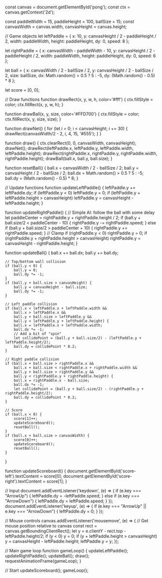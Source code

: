 const canvas = document.getElementById('pong');
const ctx = canvas.getContext('2d');

const paddleWidth = 15, paddleHeight = 100, ballSize = 15;
const canvasWidth = canvas.width, canvasHeight = canvas.height;

// Game objects
let leftPaddle = {
    x: 10,
    y: canvasHeight / 2 - paddleHeight / 2,
    width: paddleWidth,
    height: paddleHeight,
    dy: 0,
    speed: 8
};

let rightPaddle = {
    x: canvasWidth - paddleWidth - 10,
    y: canvasHeight / 2 - paddleHeight / 2,
    width: paddleWidth,
    height: paddleHeight,
    dy: 0,
    speed: 6
};

let ball = {
    x: canvasWidth / 2 - ballSize / 2,
    y: canvasHeight / 2 - ballSize / 2,
    size: ballSize,
    dx: Math.random() > 0.5 ? 5 : -5,
    dy: (Math.random() - 0.5) * 8
};

let score = [0, 0];

// Draw functions
function drawRect(x, y, w, h, color='#fff') {
    ctx.fillStyle = color;
    ctx.fillRect(x, y, w, h);
}

function drawBall(x, y, size, color='#FFD700') {
    ctx.fillStyle = color;
    ctx.fillRect(x, y, size, size);
}

function drawNet() {
    for (let i = 0; i < canvasHeight; i += 30) {
        drawRect(canvasWidth/2 - 2, i, 4, 15, '#555');
    }
}

function draw() {
    ctx.clearRect(0, 0, canvasWidth, canvasHeight);
    drawNet();
    drawRect(leftPaddle.x, leftPaddle.y, leftPaddle.width, leftPaddle.height);
    drawRect(rightPaddle.x, rightPaddle.y, rightPaddle.width, rightPaddle.height);
    drawBall(ball.x, ball.y, ball.size);
}

function resetBall() {
    ball.x = canvasWidth / 2 - ballSize / 2;
    ball.y = canvasHeight / 2 - ballSize / 2;
    ball.dx = Math.random() > 0.5 ? 5 : -5;
    ball.dy = (Math.random() - 0.5) * 8;
}

// Update functions
function updateLeftPaddle() {
    leftPaddle.y += leftPaddle.dy;
    if (leftPaddle.y < 0) leftPaddle.y = 0;
    if (leftPaddle.y + leftPaddle.height > canvasHeight) leftPaddle.y = canvasHeight - leftPaddle.height;
}

function updateRightPaddle() {
    // Simple AI: follow the ball with some delay
    let paddleCenter = rightPaddle.y + rightPaddle.height / 2;
    if (ball.y + ball.size/2 < paddleCenter - 10) {
        rightPaddle.y -= rightPaddle.speed;
    } else if (ball.y + ball.size/2 > paddleCenter + 10) {
        rightPaddle.y += rightPaddle.speed;
    }
    // Clamp
    if (rightPaddle.y < 0) rightPaddle.y = 0;
    if (rightPaddle.y + rightPaddle.height > canvasHeight) rightPaddle.y = canvasHeight - rightPaddle.height;
}

function updateBall() {
    ball.x += ball.dx;
    ball.y += ball.dy;

    // Top/bottom wall collision
    if (ball.y < 0) {
        ball.y = 0;
        ball.dy *= -1;
    }
    if (ball.y + ball.size > canvasHeight) {
        ball.y = canvasHeight - ball.size;
        ball.dy *= -1;
    }

    // Left paddle collision
    if (ball.x < leftPaddle.x + leftPaddle.width &&
        ball.x > leftPaddle.x &&
        ball.y + ball.size > leftPaddle.y &&
        ball.y < leftPaddle.y + leftPaddle.height) {
        ball.x = leftPaddle.x + leftPaddle.width;
        ball.dx *= -1;
        // Add a bit of "spin"
        let collidePoint = (ball.y + ball.size/2) - (leftPaddle.y + leftPaddle.height/2);
        ball.dy = collidePoint * 0.2;
    }

    // Right paddle collision
    if (ball.x + ball.size > rightPaddle.x &&
        ball.x + ball.size < rightPaddle.x + rightPaddle.width &&
        ball.y + ball.size > rightPaddle.y &&
        ball.y < rightPaddle.y + rightPaddle.height) {
        ball.x = rightPaddle.x - ball.size;
        ball.dx *= -1;
        let collidePoint = (ball.y + ball.size/2) - (rightPaddle.y + rightPaddle.height/2);
        ball.dy = collidePoint * 0.2;
    }

    // Score
    if (ball.x < 0) {
        score[1]++;
        updateScoreboard();
        resetBall();
    }
    if (ball.x + ball.size > canvasWidth) {
        score[0]++;
        updateScoreboard();
        resetBall();
    }
}

function updateScoreboard() {
    document.getElementById('score-left').textContent = score[0];
    document.getElementById('score-right').textContent = score[1];
}

// Input
document.addEventListener('keydown', (e) => {
    if (e.key === "ArrowUp") {
        leftPaddle.dy = -leftPaddle.speed;
    } else if (e.key === "ArrowDown") {
        leftPaddle.dy = leftPaddle.speed;
    }
});
document.addEventListener('keyup', (e) => {
    if (e.key === "ArrowUp" || e.key === "ArrowDown") {
        leftPaddle.dy = 0;
    }
});

// Mouse controls
canvas.addEventListener('mousemove', (e) => {
    // Get mouse position relative to canvas
    const rect = canvas.getBoundingClientRect();
    let y = e.clientY - rect.top - leftPaddle.height/2;
    if (y < 0) y = 0;
    if (y + leftPaddle.height > canvasHeight) y = canvasHeight - leftPaddle.height;
    leftPaddle.y = y;
});

// Main game loop
function gameLoop() {
    updateLeftPaddle();
    updateRightPaddle();
    updateBall();
    draw();
    requestAnimationFrame(gameLoop);
}

// Start
updateScoreboard();
gameLoop();
